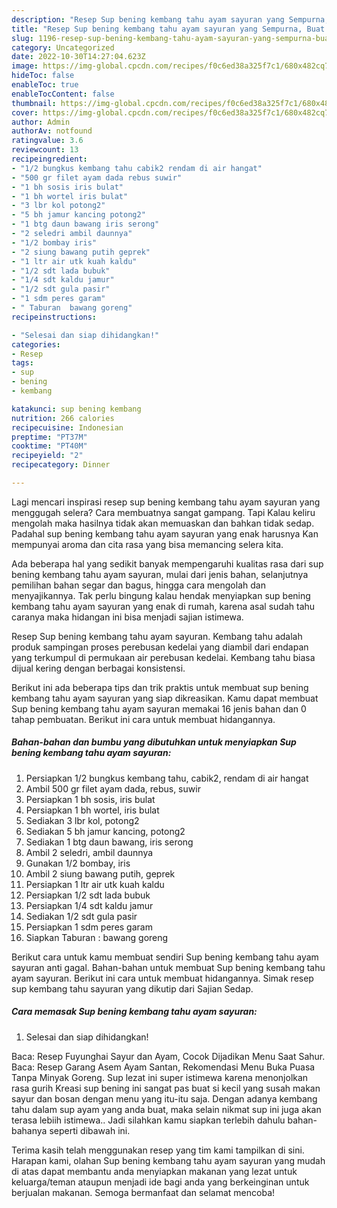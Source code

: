 ```yaml
---
description: "Resep Sup bening kembang tahu ayam sayuran yang Sempurna, Buat Buka Puasa Enak Banget"
title: "Resep Sup bening kembang tahu ayam sayuran yang Sempurna, Buat Buka Puasa Enak Banget"
slug: 1196-resep-sup-bening-kembang-tahu-ayam-sayuran-yang-sempurna-buat-buka-puasa-enak-banget
category: Uncategorized
date: 2022-10-30T14:27:04.623Z
image: https://img-global.cpcdn.com/recipes/f0c6ed38a325f7c1/680x482cq70/sup-bening-kembang-tahu-ayam-sayuran-foto-resep-utama.jpg
hideToc: false
enableToc: true
enableTocContent: false
thumbnail: https://img-global.cpcdn.com/recipes/f0c6ed38a325f7c1/680x482cq70/sup-bening-kembang-tahu-ayam-sayuran-foto-resep-utama.jpg
cover: https://img-global.cpcdn.com/recipes/f0c6ed38a325f7c1/680x482cq70/sup-bening-kembang-tahu-ayam-sayuran-foto-resep-utama.jpg
author: Admin
authorAv: notfound
ratingvalue: 3.6
reviewcount: 13
recipeingredient:
- "1/2 bungkus kembang tahu cabik2 rendam di air hangat"
- "500 gr filet ayam dada rebus suwir"
- "1 bh sosis iris bulat"
- "1 bh wortel iris bulat"
- "3 lbr kol potong2"
- "5 bh jamur kancing potong2"
- "1 btg daun bawang iris serong"
- "2 seledri ambil daunnya"
- "1/2 bombay iris"
- "2 siung bawang putih geprek"
- "1 ltr air utk kuah kaldu"
- "1/2 sdt lada bubuk"
- "1/4 sdt kaldu jamur"
- "1/2 sdt gula pasir"
- "1 sdm peres garam"
- " Taburan  bawang goreng"
recipeinstructions:

- "Selesai dan siap dihidangkan!"
categories:
- Resep
tags:
- sup
- bening
- kembang

katakunci: sup bening kembang 
nutrition: 266 calories
recipecuisine: Indonesian
preptime: "PT37M"
cooktime: "PT40M"
recipeyield: "2"
recipecategory: Dinner

---
```



Lagi mencari inspirasi resep sup bening kembang tahu ayam sayuran yang menggugah selera? Cara membuatnya sangat gampang. Tapi Kalau keliru mengolah maka hasilnya tidak akan memuaskan dan bahkan tidak sedap. Padahal sup bening kembang tahu ayam sayuran yang enak harusnya Kan mempunyai aroma dan cita rasa yang bisa memancing selera kita.


Ada beberapa hal yang sedikit banyak mempengaruhi kualitas rasa dari sup bening kembang tahu ayam sayuran, mulai dari jenis bahan, selanjutnya pemilihan bahan segar dan bagus, hingga cara mengolah dan menyajikannya. Tak perlu bingung kalau hendak menyiapkan sup bening kembang tahu ayam sayuran yang enak di rumah, karena asal sudah tahu caranya maka hidangan ini bisa menjadi sajian istimewa.

Resep Sup bening kembang tahu ayam sayuran. Kembang tahu adalah produk sampingan proses perebusan kedelai yang diambil dari endapan yang terkumpul di permukaan air perebusan kedelai. Kembang tahu biasa dijual kering dengan berbagai konsistensi.


Berikut ini ada beberapa tips dan trik praktis untuk membuat sup bening kembang tahu ayam sayuran yang siap dikreasikan. Kamu dapat membuat Sup bening kembang tahu ayam sayuran memakai 16 jenis bahan dan 0 tahap pembuatan. Berikut ini cara untuk membuat hidangannya.

<!--inarticleads1-->

##### Bahan-bahan dan bumbu yang dibutuhkan untuk menyiapkan Sup bening kembang tahu ayam sayuran:

1. Persiapkan 1/2 bungkus kembang tahu, cabik2, rendam di air hangat
1. Ambil 500 gr filet ayam dada, rebus, suwir
1. Persiapkan 1 bh sosis, iris bulat
1. Persiapkan 1 bh wortel, iris bulat
1. Sediakan 3 lbr kol, potong2
1. Sediakan 5 bh jamur kancing, potong2
1. Sediakan 1 btg daun bawang, iris serong
1. Ambil 2 seledri, ambil daunnya
1. Gunakan 1/2 bombay, iris
1. Ambil 2 siung bawang putih, geprek
1. Persiapkan 1 ltr air utk kuah kaldu
1. Persiapkan 1/2 sdt lada bubuk
1. Persiapkan 1/4 sdt kaldu jamur
1. Sediakan 1/2 sdt gula pasir
1. Persiapkan 1 sdm peres garam
1. Siapkan  Taburan : bawang goreng


Berikut cara untuk kamu membuat sendiri Sup bening kembang tahu ayam sayuran anti gagal. Bahan-bahan untuk membuat Sup bening kembang tahu ayam sayuran. Berikut ini cara untuk membuat hidangannya. Simak resep sup kembang tahu sayuran yang dikutip dari Sajian Sedap. 

<!--inarticleads2-->

##### Cara memasak Sup bening kembang tahu ayam sayuran:


1. Selesai dan siap dihidangkan!

Baca: Resep Fuyunghai Sayur dan Ayam, Cocok Dijadikan Menu Saat Sahur. Baca: Resep Garang Asem Ayam Santan, Rekomendasi Menu Buka Puasa Tanpa Minyak Goreng. Sup lezat ini super istimewa karena menonjolkan rasa gurih Kreasi sup bening ini sangat pas buat si kecil yang susah makan sayur dan bosan dengan menu yang itu-itu saja. Dengan adanya kembang tahu dalam sup ayam yang anda buat, maka selain nikmat sup ini juga akan terasa lebiih istimewa.. Jadi silahkan kamu siapkan terlebih dahulu bahan-bahanya seperti dibawah ini. 

Terima kasih telah menggunakan resep yang tim kami tampilkan di sini. Harapan kami, olahan Sup bening kembang tahu ayam sayuran yang mudah di atas dapat membantu anda menyiapkan makanan yang lezat untuk keluarga/teman ataupun menjadi ide bagi anda yang berkeinginan untuk berjualan makanan. Semoga bermanfaat dan selamat mencoba!
